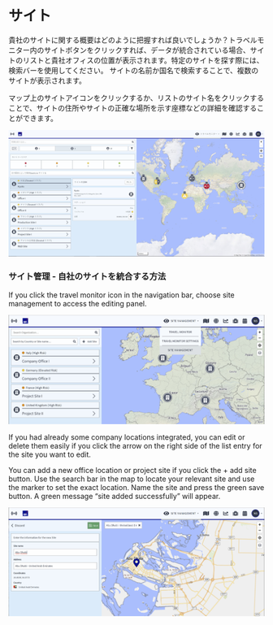 # サイト

貴社のサイトに関する概要はどのように把握すれば良いでしょうか？トラベルモニター内のサイトボタンをクリックすれば、データが統合されている場合、サイトのリストと貴社オフィスの位置が表示されます。特定のサイトを探す際には、検索バーを使用してください。 サイトの名前か国名で検索することで、複数のサイトが表示されます。

マップ上のサイトアイコンをクリックするか、リストのサイト名をクリックすることで、サイトの住所やサイトの正確な場所を示す座標などの詳細を確認することができます。

![](../../.gitbook/assets/tm_img03%20%282%29.jpg)

### サイト管理 - 自社のサイトを統合する方法

If you click the travel monitor icon in the navigation bar, choose site management to access the editing panel.

![](../../.gitbook/assets/image%20%283%29.png)

If you had already some company locations integrated, you can edit or delete them easily if you click the arrow on the right side of the list entry for the site you want to edit.

You can add a new office location or project site if you click the + add site button. Use the search bar in the map to locate your relevant site and use the marker to set the exact location. Name the site and press the green save button. A green message “site added successfully” will appear.

![](../../.gitbook/assets/image%20%281%29.png)

